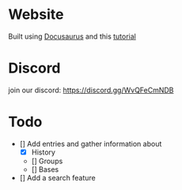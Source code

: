 # Website
Built using [Docusaurus](https://docusaurus.io/) and this [tutorial](https://youtu.be/2R53Y7eP45k)

# Discord
join our discord:
https://discord.gg/WvQFeCmNDB

# Todo
* [] Add entries and gather information about
  * [x] History
  * [] Groups
  * [] Bases
* [] Add a search feature
